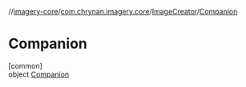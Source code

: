 //[imagery-core](../../../../index.md)/[com.chrynan.imagery.core](../../index.md)/[ImageCreator](../index.md)/[Companion](index.md)

# Companion

[common]\
object [Companion](index.md)

